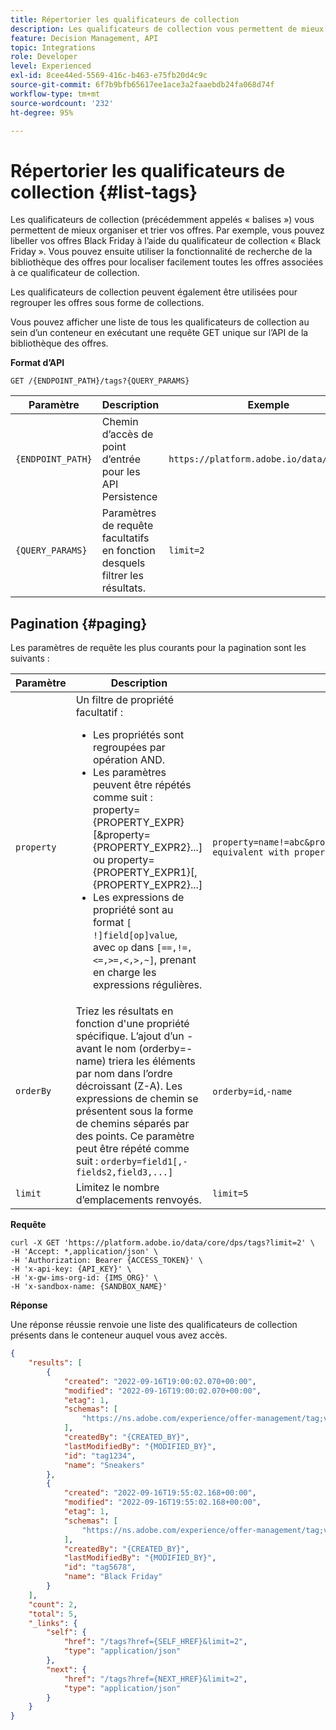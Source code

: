 ```yaml
---
title: Répertorier les qualificateurs de collection
description: Les qualificateurs de collection vous permettent de mieux organiser et trier vos offres.
feature: Decision Management, API
topic: Integrations
role: Developer
level: Experienced
exl-id: 8cee44ed-5569-416c-b463-e75fb20d4c9c
source-git-commit: 6f7b9bfb65617ee1ace3a2faaebdb24fa068d74f
workflow-type: tm+mt
source-wordcount: '232'
ht-degree: 95%

---
```



# Répertorier les qualificateurs de collection {#list-tags}

Les qualificateurs de collection (précédemment appelés « balises ») vous permettent de mieux organiser et trier vos offres. Par exemple, vous pouvez libeller vos offres Black Friday à l’aide du qualificateur de collection « Black Friday ». Vous pouvez ensuite utiliser la fonctionnalité de recherche de la bibliothèque des offres pour localiser facilement toutes les offres associées à ce qualificateur de collection.

Les qualificateurs de collection peuvent également être utilisées pour regrouper les offres sous forme de collections.

Vous pouvez afficher une liste de tous les qualificateurs de collection au sein d’un conteneur en exécutant une requête GET unique sur l’API de la bibliothèque des offres.

**Format d’API**

```http
GET /{ENDPOINT_PATH}/tags?{QUERY_PARAMS}
```

| Paramètre | Description | Exemple |
| --------- | ----------- | ------- |
| `{ENDPOINT_PATH}` | Chemin d’accès de point d’entrée pour les API Persistence | `https://platform.adobe.io/data/core/dps` |
| `{QUERY_PARAMS}` | Paramètres de requête facultatifs en fonction desquels filtrer les résultats. | `limit=2` |

## Pagination {#paging}

Les paramètres de requête les plus courants pour la pagination sont les suivants :

| Paramètre | Description | Exemple |
| --------- | ----------- | ------- |
| `property` | Un filtre de propriété facultatif : <ul><li>Les propriétés sont regroupées par opération AND.</li><li>Les paramètres peuvent être répétés comme suit : property={PROPERTY_EXPR}[&amp;property={PROPERTY_EXPR2}...] ou property={PROPERTY_EXPR1}[,{PROPERTY_EXPR2}...]</li><li>Les expressions de propriété sont au format `[ !]field[op]value`, avec `op` dans `[==,!=,<=,>=,<,>,~]`, prenant en charge les expressions régulières.</li></ul> | `property=name!=abc&property=id~.*1234.*&property=description equivalent with property=name!=abc,id~.*1234.*,description.` |
| `orderBy` | Triez les résultats en fonction d&#39;une propriété spécifique. L’ajout d’un - avant le nom (orderby=-name) triera les éléments par nom dans l’ordre décroissant (Z-A). Les expressions de chemin se présentent sous la forme de chemins séparés par des points. Ce paramètre peut être répété comme suit : `orderby=field1[,-fields2,field3,...]` | `orderby=id`,`-name` |
| `limit` | Limitez le nombre d’emplacements renvoyés. | `limit=5` |

**Requête**

```shell
curl -X GET 'https://platform.adobe.io/data/core/dps/tags?limit=2' \
-H 'Accept: *,application/json' \
-H 'Authorization: Bearer {ACCESS_TOKEN}' \
-H 'x-api-key: {API_KEY}' \
-H 'x-gw-ims-org-id: {IMS_ORG}' \
-H 'x-sandbox-name: {SANDBOX_NAME}'
```

**Réponse**

Une réponse réussie renvoie une liste des qualificateurs de collection présents dans le conteneur auquel vous avez accès.

```json
{
    "results": [
        {
            "created": "2022-09-16T19:00:02.070+00:00",
            "modified": "2022-09-16T19:00:02.070+00:00",
            "etag": 1,
            "schemas": [
                "https://ns.adobe.com/experience/offer-management/tag;version=0.1"
            ],
            "createdBy": "{CREATED_BY}",
            "lastModifiedBy": "{MODIFIED_BY}",
            "id": "tag1234",
            "name": "Sneakers"
        },
        {
            "created": "2022-09-16T19:55:02.168+00:00",
            "modified": "2022-09-16T19:55:02.168+00:00",
            "etag": 1,
            "schemas": [
                "https://ns.adobe.com/experience/offer-management/tag;version=0.1"
            ],
            "createdBy": "{CREATED_BY}",
            "lastModifiedBy": "{MODIFIED_BY}",
            "id": "tag5678",
            "name": "Black Friday"
        }
    ],
    "count": 2,
    "total": 5,
    "_links": {
        "self": {
            "href": "/tags?href={SELF_HREF}&limit=2",
            "type": "application/json"
        },
        "next": {
            "href": "/tags?href={NEXT_HREF}&limit=2",
            "type": "application/json"
        }
    }
}
```
